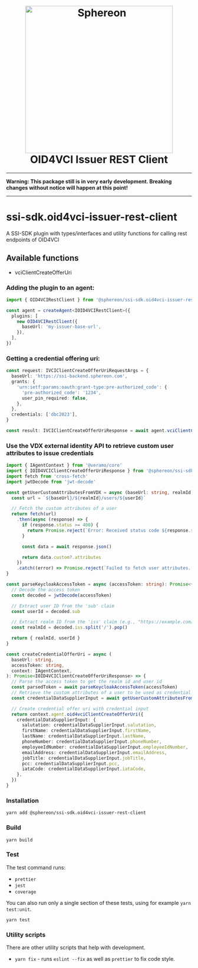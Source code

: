 <!--suppress HtmlDeprecatedAttribute -->
<h1 align="center">
  <br>
  <a href="https://www.sphereon.com"><img src="https://sphereon.com/content/themes/sphereon/assets/img/logo.svg" alt="Sphereon" width="400"></a>
  <br>OID4VCI Issuer REST Client
  <br>
</h1>

---

**Warning: This package still is in very early development. Breaking changes without notice will happen at this point!**

---

# ssi-sdk.oid4vci-issuer-rest-client

A SSI-SDK plugin with types/interfaces and utility functions for calling rest endpoints of OID4VCI

## Available functions

- vciClientCreateOfferUri

### Adding the plugin to an agent:

```typescript
import { OID4VCIRestClient } from '@sphereon/ssi-sdk.oid4vci-issuer-rest-client'

const agent = createAgent<IOID4VCIRestClient>({
  plugins: [
    new OID4VCIRestClient({
      baseUrl: 'my-issuer-base-url',
    }),
  ],
})
```

### Getting a credential offering uri:

```typescript
const request: IVCIClientCreateOfferUriRequestArgs = {
  baseUrl: 'https://ssi-backend.sphereon.com',
  grants: {
    'urn:ietf:params:oauth:grant-type:pre-authorized_code': {
      'pre-authorized_code': '1234',
      user_pin_required: false,
    },
  },
  credentials: ['dbc2023'],
}

const result: IVCIClientCreateOfferUriResponse = await agent.vciClientCreateOfferUri(request)
```

### Use the VDX external identity API to retrieve custom user attributes to issue credentials

```typescript
import { IAgentContext } from '@veramo/core'
import { IOID4VCIClientCreateOfferUriResponse } from '@sphereon/ssi-sdk.oid4vci-issuer-rest-client'
import fetch from 'cross-fetch'
import jwtDecode from 'jwt-decode'

const getUserCustomAttributesFromVDX = async (baseUrl: string, realmId: string, userId: string): Promise<Record<string, any> | undefined> => {
  const url = `${baseUrl}/${realmId}/users/${userId}`

  // Fetch the custom attributes of a user
  return fetch(url)
    .then(async (response) => {
      if (response.status >= 400) {
        return Promise.reject(`Error: Received status code ${response.status}`)
      }

      const data = await response.json()

      return data.custom?.attributes
    })
    .catch((error) => Promise.reject(`Failed to fetch user attributes. Error: ${error.message}`))
}

const parseKeycloakAccessToken = async (accessToken: string): Promise<{ realmId: string; userId: string }> => {
  // Decode the access token
  const decoded = jwtDecode(accessToken)

  // Extract user ID from the 'sub' claim
  const userId = decoded.sub

  // Extract realm ID from the 'iss' claim (e.g., "https://example.com/auth/realms/my-realm")
  const realmId = decoded.iss.split('/').pop()

  return { realmId, userId }
}

const createCredentialOfferUri = async (
  baseUrl: string,
  accessToken: string,
  context: IAgentContext,
): Promise<IOID4VCIClientCreateOfferUriResponse> => {
  // Parse the access token to get the realm id and user id
  const parsedToken = await parseKeycloakAccessToken(accessToken)
  // Retrieve the custom attributes of a user to be used as credential input
  const credentialDataSupplierInput = await getUserCustomAttributesFromVDX(baseUrl, parsedToken.realmId, parsedToken.userId)

  // Create credential offer uri with credential input
  return context.agent.oid4vciClientCreateOfferUri({
    credentialDataSupplierInput: {
      salutation: credentialDataSupplierInput.salutation,
      firstName: credentialDataSupplierInput.firstName,
      lastName: credentialDataSupplierInput.lastName,
      phoneNumber: credentialDataSupplierInput.phoneNumber,
      employeeIdNumber: credentialDataSupplierInput.employeeIdNumber,
      emailAddress: credentialDataSupplierInput.emailAddress,
      jobTitle: credentialDataSupplierInput.jobTitle,
      pcc: credentialDataSupplierInput.pcc,
      iataCode: credentialDataSupplierInput.iataCode,
    },
  })
}
```

### Installation

```shell
yarn add @sphereon/ssi-sdk.oid4vci-issuer-rest-client
```

### Build

```shell
yarn build
```

### Test

The test command runs:

- `prettier`
- `jest`
- `coverage`

You can also run only a single section of these tests, using for example `yarn test:unit`.

```shell
yarn test
```

### Utility scripts

There are other utility scripts that help with development.

- `yarn fix` - runs `eslint --fix` as well as `prettier` to fix code style.
